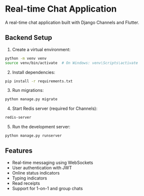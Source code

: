 # Real-time Chat Application

A real-time chat application built with Django Channels and Flutter.

## Backend Setup

1. Create a virtual environment:
```bash
python -m venv venv
source venv/bin/activate  # On Windows: venv\Scripts\activate
```

2. Install dependencies:
```bash
pip install -r requirements.txt
```

3. Run migrations:
```bash
python manage.py migrate
```

4. Start Redis server (required for Channels):
```bash
redis-server
```

5. Run the development server:
```bash
python manage.py runserver
```

## Features

- Real-time messaging using WebSockets
- User authentication with JWT
- Online status indicators
- Typing indicators
- Read receipts
- Support for 1-on-1 and group chats 